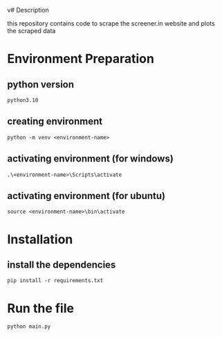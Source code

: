v# Description

this repository contains code to scrape the screener.in website and plots the scraped data

# Environment Preparation

## python version

```
python3.10
```

## creating environment

```
python -m venv <environment-name>
```

## activating environment (for windows)

```
.\<environment-name>\Scripts\activate 
```

## activating environment (for ubuntu)

```
source <environment-name>\bin\activate 
```

# Installation

## install the dependencies

``` 
pip install -r requirements.txt 
```


# Run the file

```
python main.py
```




